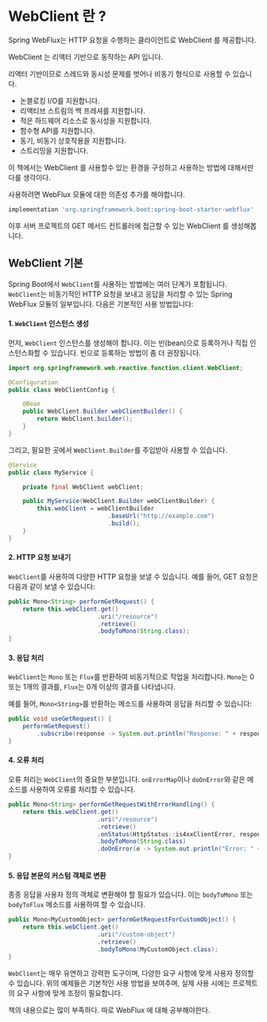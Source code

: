 # WebClient 란 ?

Spring WebFlux는 HTTP 요청을 수행하는 클라이언트로 WebClient 를 제공합니다.

WebClient 는 리액터 기반으로 동작하는 API 입니다.

리액터 기반이므로 스레드와 동시성 문제를 벗어나 비동기 형식으로 사용할 수 있습니다.

* 논블로킹 I/O를 지원합니다.
* 리액티브 스트림의 백 프레셔를 지원합니다.
* 적은 하드웨어 리소스로 동시성을 지원합니다.
* 함수형 API를 지원합니다.
* 동기, 비동기 상호작용을 지원합니다.
* 스트리밍을 지원합니다.

이 책에서는 WebClient 를 사용할수 있는 환경을 구성하고 사용하는 방법에 대해서만 다룰 생각이다.

사용하려면 WebFlux 모듈에 대한 의존성 추가를 해야합니다.

```gradle
implementation 'org.springframework.boot:spring-boot-starter-webflux'
```

이후 서버 프로젝트의 GET 메서드 컨트롤러에 접근할 수 있는 WebClient 를 생성해봅니다.

## WebClient 기본

Spring Boot에서 `WebClient`를 사용하는 방법에는 여러 단계가 포함됩니다. `WebClient`는 비동기적인 HTTP 요청을 보내고 응답을 처리할 수 있는 Spring WebFlux 모듈의 일부입니다. 다음은 기본적인 사용 방법입니다:

#### 1. `WebClient` 인스턴스 생성

먼저, `WebClient` 인스턴스를 생성해야 합니다. 이는 빈(bean)으로 등록하거나 직접 인스턴스화할 수 있습니다. 빈으로 등록하는 방법이 좀 더 권장됩니다.

```java
import org.springframework.web.reactive.function.client.WebClient;

@Configuration
public class WebClientConfig {

    @Bean
    public WebClient.Builder webClientBuilder() {
        return WebClient.builder();
    }
}
```

그리고, 필요한 곳에서 `WebClient.Builder`를 주입받아 사용할 수 있습니다.

```java
@Service
public class MyService {

    private final WebClient webClient;

    public MyService(WebClient.Builder webClientBuilder) {
        this.webClient = webClientBuilder
                            .baseUrl("http://example.com")
                            .build();
    }
}
```

#### 2. HTTP 요청 보내기

`WebClient`를 사용하여 다양한 HTTP 요청을 보낼 수 있습니다. 예를 들어, GET 요청은 다음과 같이 보낼 수 있습니다:

```java
public Mono<String> performGetRequest() {
    return this.webClient.get()
                         .uri("/resource")
                         .retrieve()
                         .bodyToMono(String.class);
}
```

#### 3. 응답 처리

`WebClient`는 `Mono` 또는 `Flux`를 반환하여 비동기적으로 작업을 처리합니다. `Mono`는 0 또는 1개의 결과를, `Flux`는 0개 이상의 결과를 나타냅니다.

예를 들어, `Mono<String>`를 반환하는 메소드를 사용하여 응답을 처리할 수 있습니다:

```java
public void useGetRequest() {
    performGetRequest()
        .subscribe(response -> System.out.println("Response: " + response));
}
```

#### 4. 오류 처리

오류 처리는 `WebClient`의 중요한 부분입니다. `onErrorMap`이나 `doOnError`와 같은 메소드를 사용하여 오류를 처리할 수 있습니다.

```java
public Mono<String> performGetRequestWithErrorHandling() {
    return this.webClient.get()
                         .uri("/resource")
                         .retrieve()
                         .onStatus(HttpStatus::is4xxClientError, response -> Mono.error(new RuntimeException("4xx error")))
                         .bodyToMono(String.class)
                         .doOnError(e -> System.out.println("Error: " + e.getMessage()));
}
```

#### 5. 응답 본문의 커스텀 객체로 변환

종종 응답을 사용자 정의 객체로 변환해야 할 필요가 있습니다. 이는 `bodyToMono` 또는 `bodyToFlux` 메소드를 사용하여 할 수 있습니다.

```java
public Mono<MyCustomObject> performGetRequestForCustomObject() {
    return this.webClient.get()
                         .uri("/custom-object")
                         .retrieve()
                         .bodyToMono(MyCustomObject.class);
}
```

`WebClient`는 매우 유연하고 강력한 도구이며, 다양한 요구 사항에 맞게 사용자 정의할 수 있습니다. 위의 예제들은 기본적인 사용 방법을 보여주며, 실제 사용 시에는 프로젝트의 요구 사항에 맞게 조정이 필요합니다.



책의 내용으로는 많이 부족하다. 따로 WebFlux 에 대해 공부해야한다.



